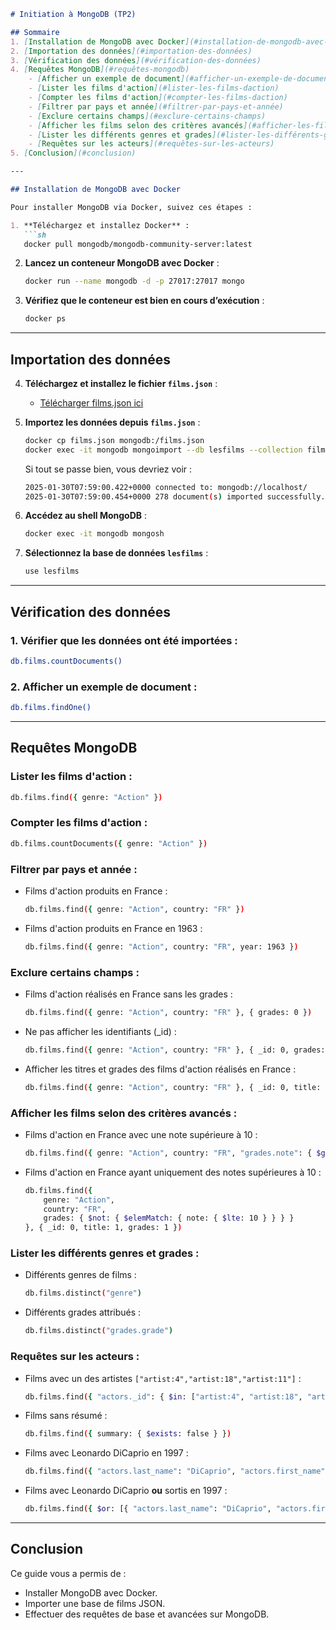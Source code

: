 ```markdown
# Initiation à MongoDB (TP2)

## Sommaire
1. [Installation de MongoDB avec Docker](#installation-de-mongodb-avec-docker)
2. [Importation des données](#importation-des-données)
3. [Vérification des données](#vérification-des-données)
4. [Requêtes MongoDB](#requêtes-mongodb)
    - [Afficher un exemple de document](#afficher-un-exemple-de-document)
    - [Lister les films d'action](#lister-les-films-daction)
    - [Compter les films d'action](#compter-les-films-daction)
    - [Filtrer par pays et année](#filtrer-par-pays-et-année)
    - [Exclure certains champs](#exclure-certains-champs)
    - [Afficher les films selon des critères avancés](#afficher-les-films-selon-des-critères-avancés)
    - [Lister les différents genres et grades](#lister-les-différents-genres-et-grades)
    - [Requêtes sur les acteurs](#requêtes-sur-les-acteurs)
5. [Conclusion](#conclusion)

---

## Installation de MongoDB avec Docker

Pour installer MongoDB via Docker, suivez ces étapes :

1. **Téléchargez et installez Docker** :
   ```sh
   docker pull mongodb/mongodb-community-server:latest
   ```
2. **Lancez un conteneur MongoDB avec Docker** :
   ```sh
   docker run --name mongodb -d -p 27017:27017 mongo
   ```
3. **Vérifiez que le conteneur est bien en cours d’exécution** :
   ```sh
   docker ps
   ```

---

## Importation des données

4. **Téléchargez et installez le fichier `films.json`** :
   - [Télécharger films.json ici](./films.json)

5. **Importez les données depuis `films.json`** :
   ```sh
   docker cp films.json mongodb:/films.json
   docker exec -it mongodb mongoimport --db lesfilms --collection films --file /films.json --jsonArray
   ```
   Si tout se passe bien, vous devriez voir :
   ```sh
   2025-01-30T07:59:00.422+0000	connected to: mongodb://localhost/
   2025-01-30T07:59:00.454+0000	278 document(s) imported successfully. 0 document(s) failed to import.
   ```
6. **Accédez au shell MongoDB** :
   ```sh
   docker exec -it mongodb mongosh
   ```
7. **Sélectionnez la base de données `lesfilms`** :
   ```sh
   use lesfilms
   ```

---

## Vérification des données

### 1. Vérifier que les données ont été importées :
```sh
db.films.countDocuments()
```

### 2. Afficher un exemple de document :
```sh
db.films.findOne()
```

---

## Requêtes MongoDB

### Lister les films d'action :
```sh
db.films.find({ genre: "Action" })
```

### Compter les films d'action :
```sh
db.films.countDocuments({ genre: "Action" })
```

### Filtrer par pays et année :
- Films d'action produits en France :
  ```sh
  db.films.find({ genre: "Action", country: "FR" })
  ```
- Films d'action produits en France en 1963 :
  ```sh
  db.films.find({ genre: "Action", country: "FR", year: 1963 })
  ```

### Exclure certains champs :
- Films d'action réalisés en France sans les grades :
  ```sh
  db.films.find({ genre: "Action", country: "FR" }, { grades: 0 })
  ```
- Ne pas afficher les identifiants (_id) :
  ```sh
  db.films.find({ genre: "Action", country: "FR" }, { _id: 0, grades: 0 })
  ```
- Afficher les titres et grades des films d'action réalisés en France :
  ```sh
  db.films.find({ genre: "Action", country: "FR" }, { _id: 0, title: 1, grades: 1 })
  ```

### Afficher les films selon des critères avancés :
- Films d'action en France avec une note supérieure à 10 :
  ```sh
  db.films.find({ genre: "Action", country: "FR", "grades.note": { $gt: 10 } }, { _id: 0, title: 1, grades: 1 })
  ```
- Films d'action en France ayant uniquement des notes supérieures à 10 :
  ```sh
  db.films.find({ 
      genre: "Action", 
      country: "FR", 
      grades: { $not: { $elemMatch: { note: { $lte: 10 } } } } 
  }, { _id: 0, title: 1, grades: 1 })
  ```

### Lister les différents genres et grades :
- Différents genres de films :
  ```sh
  db.films.distinct("genre")
  ```
- Différents grades attribués :
  ```sh
  db.films.distinct("grades.grade")
  ```

### Requêtes sur les acteurs :
- Films avec un des artistes `["artist:4","artist:18","artist:11"]` :
  ```sh
  db.films.find({ "actors._id": { $in: ["artist:4", "artist:18", "artist:11"] } })
  ```
- Films sans résumé :
  ```sh
  db.films.find({ summary: { $exists: false } })
  ```
- Films avec Leonardo DiCaprio en 1997 :
  ```sh
  db.films.find({ "actors.last_name": "DiCaprio", "actors.first_name": "Leonardo", year: 1997 })
  ```
- Films avec Leonardo DiCaprio **ou** sortis en 1997 :
  ```sh
  db.films.find({ $or: [{ "actors.last_name": "DiCaprio", "actors.first_name": "Leonardo" }, { year: 1997 }] })
  ```

---

## Conclusion

Ce guide vous a permis de :
- Installer MongoDB avec Docker.
- Importer une base de films JSON.
- Effectuer des requêtes de base et avancées sur MongoDB.
